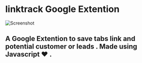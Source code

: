 # linktrack Google Extention 

![Screenshot](Screenshot.png)

## A Google Extention to save tabs link and potential customer or leads . Made using Javascript ♥ .
